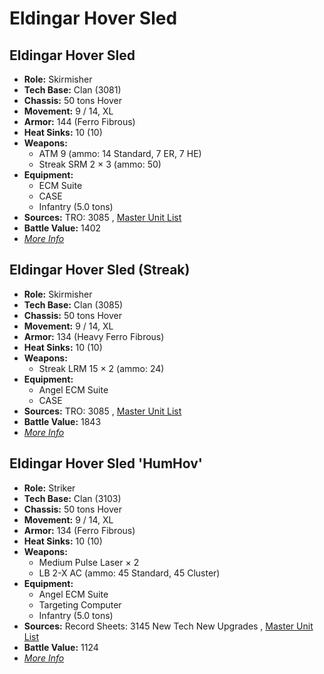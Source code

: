 # Eldingar Hover Sled 

## Eldingar Hover Sled 

- **Role:** Skirmisher 
- **Tech Base:** Clan (3081) 
- **Chassis:** 50 tons Hover 
- **Movement:** 9 / 14, XL 
- **Armor:** 144 (Ferro Fibrous) 
- **Heat Sinks:** 10 (10) 
- **Weapons:** 
  - ATM 9 (ammo: 14 Standard, 7 ER, 7 HE) 
  - Streak SRM 2 × 3 (ammo: 50) 
- **Equipment:** 
  - ECM Suite 
  - CASE 
  - Infantry (5.0 tons) 
- **Sources:** TRO: 3085 , [Master Unit List](http://masterunitlist.info/Unit/Details/947) 
- **Battle Value:** 1402 
- [*More Info*](eldingar_hover_sled/eldingar_hover_sled.md) 

## Eldingar Hover Sled (Streak) 

- **Role:** Skirmisher 
- **Tech Base:** Clan (3085) 
- **Chassis:** 50 tons Hover 
- **Movement:** 9 / 14, XL 
- **Armor:** 134 (Heavy Ferro Fibrous) 
- **Heat Sinks:** 10 (10) 
- **Weapons:** 
  - Streak LRM 15 × 2 (ammo: 24) 
- **Equipment:** 
  - Angel ECM Suite 
  - CASE 
- **Sources:** TRO: 3085 , [Master Unit List](http://masterunitlist.info/Unit/Details/948) 
- **Battle Value:** 1843 
- [*More Info*](eldingar_hover_sled/eldingar_hover_sled_streak.md) 

## Eldingar Hover Sled 'HumHov' 

- **Role:** Striker 
- **Tech Base:** Clan (3103) 
- **Chassis:** 50 tons Hover 
- **Movement:** 9 / 14, XL 
- **Armor:** 134 (Ferro Fibrous) 
- **Heat Sinks:** 10 (10) 
- **Weapons:** 
  - Medium Pulse Laser × 2 
  - LB 2-X AC (ammo: 45 Standard, 45 Cluster) 
- **Equipment:** 
  - Angel ECM Suite 
  - Targeting Computer 
  - Infantry (5.0 tons) 
- **Sources:** Record Sheets: 3145 New Tech New Upgrades , [Master Unit List](http://masterunitlist.info/Unit/Details/6758) 
- **Battle Value:** 1124 
- [*More Info*](eldingar_hover_sled/eldingar_hover_sled_humhov.md) 

